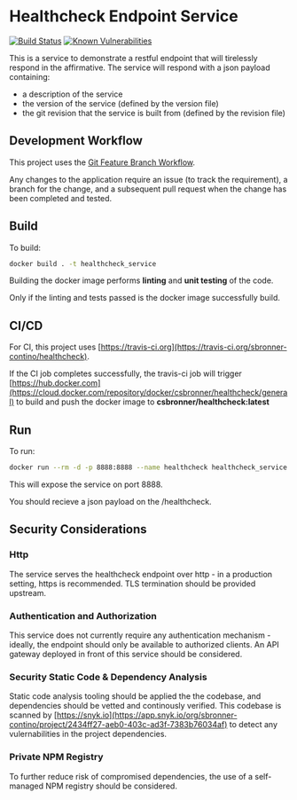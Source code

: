 # Healthcheck Endpoint Service

[![Build Status](https://travis-ci.org/sbronner-contino/healthcheck.svg?branch=master)](https://travis-ci.org/sbronner-contino/healthcheck)
[![Known Vulnerabilities](https://snyk.io/test/github/sbronner-contino/healthcheck/badge.svg?targetFile=package.json)](https://snyk.io/test/github/sbronner-contino/healthcheck?targetFile=package.json)

This is a service to demonstrate a restful endpoint that will tirelessly respond in the affirmative. The service will respond with a json payload containing:

* a description of the service
* the version of the service (defined by the version file)
* the git revision that the service is built from (defined by the revision file)

## Development Workflow

This project uses the [Git Feature Branch Workflow](https://www.atlassian.com/git/tutorials/comparing-workflows/feature-branch-workflow).

Any changes to the application require an issue (to track the requirement), a branch for the change, and a subsequent pull request when the change has been completed and tested.

## Build

To build:

```bash
docker build . -t healthcheck_service
```

Building the docker image performs **linting** and **unit testing** of the code.

Only if the linting and tests passed is the docker image successfully build.

## CI/CD

For CI, this project uses [https://travis-ci.org](https://travis-ci.org/sbronner-contino/healthcheck).

If the CI job completes successfully, the travis-ci job will trigger [https://hub.docker.com](https://cloud.docker.com/repository/docker/csbronner/healthcheck/general) to build and push the docker image to **csbronner/healthcheck:latest**

## Run

To run:

```bash
docker run --rm -d -p 8888:8888 --name healthcheck healthcheck_service
```

This will expose the service on port 8888.

You should recieve a json payload on the /healthcheck.

## Security Considerations

### Http

The service serves the healthcheck endpoint over http - in a production setting, https is recommended. TLS termination should be provided upstream.

### Authentication and Authorization

This service does not currently require any authentication mechanism - ideally, the endpoint should only be available to authorized clients. An API gateway deployed in front of this service should be considered.

### Security Static Code & Dependency Analysis

Static code analysis tooling should be applied the the codebase, and dependencies should be vetted and continously verified. This codebase is scanned by [https://snyk.io](https://app.snyk.io/org/sbronner-contino/project/2434ff27-aeb0-403c-ad3f-7383b76034af) to detect any vulernabilities in the project dependencies.

### Private NPM Registry

To further reduce risk of compromised dependencies, the use of a self-managed NPM registry should be considered.
